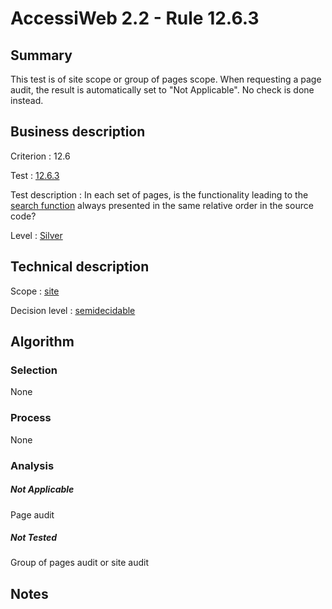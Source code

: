 # AccessiWeb 2.2 - Rule 12.6.3

## Summary

This test is of site scope or group of pages scope. When requesting a page audit, the result is automatically set to "Not Applicable". No check is done instead.

## Business description

Criterion : 12.6

Test :
[12.6.3](http://www.accessiweb.org/index.php/accessiweb-22-english-version.html#test-12-6-3)

Test description : In each set of pages, is the functionality leading to
the [search
function](http://www.accessiweb.org/index.php/glossary-76.html#mMoteurRecherche)
always presented in the same relative order in the source code?

Level : [Silver](/en/category/rules-design/accessiweb-11/level/argent)

## Technical description

Scope : [site](/en/category/rules-design/accessiweb-11/scope/site)

Decision level :
[semidecidable](/en/category/rules-design/accessiweb-11/decision-level/semidecidable)

## Algorithm

### Selection

None

### Process

None

### Analysis

##### Not Applicable

Page audit 

##### Not Tested

Group of pages audit or site audit

## Notes


